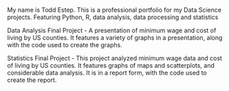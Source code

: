My name is Todd Estep.  This is a professional portfolio for my Data Science projects.  Featuring Python, R, data analysis, data processing and statistics

Data Analysis Final Project - A presentation of minimum wage and cost of living by US counties.  It features a variety of graphs in a presentation, along with the code used to create the graphs.

Statistics Final Project - This project analyzed minimum wage data and cost of living by US counties.  It features graphs of maps and scatterplots, and considerable data analysis.  It is in a report form, with the code used to create the report.
